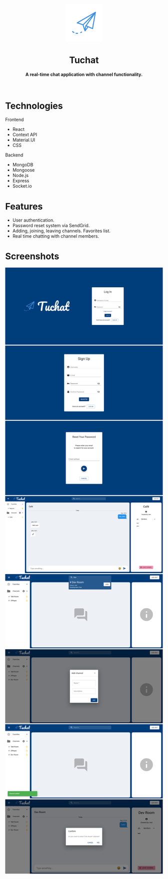 <p align="center">
    <img width="120" src="./static/logo.png">
</p>
<h1 align="center"> Tuchat</h1>
<h4 align="center">
  A real-time chat application with channel functionality.
</h4>

<br />

# Technologies

Frontend

- React
- Context API
- Material.UI
- CSS

Backend

- MongoDB
- Mongoose
- Node.js
- Express
- Socket&#46;io

# Features

- User authentication.
- Password reset system via SendGrid.
- Adding, joining, leaving channels. Favorites list.
- Real time chatting with channel members.

# Screenshots

<div align="center"> 
    <img src="./static/tuchat-login.png">
    <img src="./static/register.png">
    <img src="./static/forgot.png">
    <img src="./static/tuchat-home.png">
    <img src="./static/search.png">
    <img src="./static/add.png">
    <img src="./static/added.png">
    <img src="./static/leave.png">
</div>
